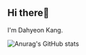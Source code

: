 ## Hi there🎇
I'm Dahyeon Kang. 

![Anurag's GitHub stats](https://github-readme-stats.vercel.app/api?username=dusdjhyeon&theme=vue&show_icons=true)
